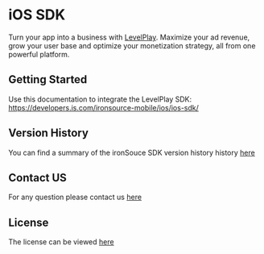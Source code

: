 # iOS SDK

Turn your app into a business with [LevelPlay](https://www.is.com/). Maximize your ad revenue, grow your user base and optimize your monetization strategy, all from one powerful platform.

## Getting Started
Use this documentation to integrate the LevelPlay SDK:
https://developers.is.com/ironsource-mobile/ios/ios-sdk/


## Version History
You can find a summary of the ironSouce SDK version history history [here](https://developers.is.com/ironsource-mobile/ios/sdk-change-log/)

## Contact US
For any question please contact us [here](https://ironsrc.my.site.com/helpcenter/s/)

## License
The license can be viewed [here](https://github.com/ironsource-mobile/iOS-sdk/blob/master/LICENSE)
